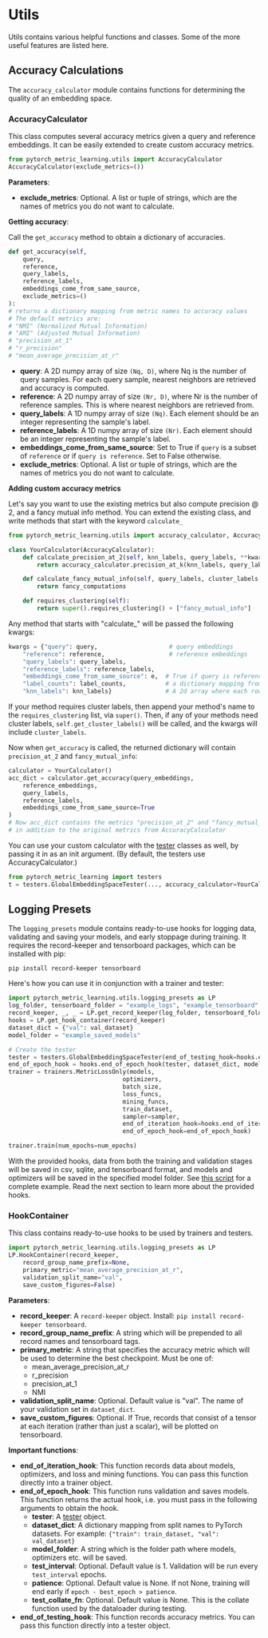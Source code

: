 # Utils
Utils contains various helpful functions and classes. Some of the more useful features are listed here.

## Accuracy Calculations
The ```accuracy_calculator``` module contains functions for determining the quality of an embedding space.
### AccuracyCalculator

This class computes several accuracy metrics given a query and reference embeddings. It can be easily extended to create custom accuracy metrics.

```python
from pytorch_metric_learning.utils import AccuracyCalculator
AccuracyCalculator(exclude_metrics=())
```
**Parameters**:

* **exclude_metrics**: Optional. A list or tuple of strings, which are the names of metrics you do not want to calculate.

**Getting accuracy**:

Call the ```get_accuracy``` method to obtain a dictionary of accuracies.
```python
def get_accuracy(self, 
	query, 		
	reference, 
	query_labels, 
	reference_labels, 
	embeddings_come_from_same_source, 
	exclude_metrics=()
):
# returns a dictionary mapping from metric names to accuracy values
# The default metrics are:
# "NMI" (Normalized Mutual Information)
# "AMI" (Adjusted Mutual Information)
# "precision_at_1"
# "r_precision"
# "mean_average_precision_at_r"
```
* **query**: A 2D numpy array of size ```(Nq, D)```, where Nq is the number of query samples. For each query sample, nearest neighbors are retrieved and accuracy is computed.
* **reference**: A 2D numpy array of size ```(Nr, D)```, where Nr is the number of reference samples. This is where nearest neighbors are retrieved from.
* **query_labels**: A 1D numpy array of size ```(Nq)```. Each element should be an integer representing the sample's label.
* **reference_labels**: A 1D numpy array of size ```(Nr)```. Each element should be an integer representing the sample's label. 
* **embeddings_come_from_same_source**: Set to True if ```query``` is a subset of ```reference``` or if ```query is reference```. Set to False otherwise.
* **exclude_metrics**: Optional. A list or tuple of strings, which are the names of metrics you do not want to calculate.

**Adding custom accuracy metrics**

Let's say you want to use the existing metrics but also compute precision @ 2, and a fancy mutual info method. You can extend the existing class, and write methods that start with the keyword ```calculate_```

```python
from pytorch_metric_learning.utils import accuracy_calculator, AccuracyCalculator

class YourCalculator(AccuracyCalculator):
    def calculate_precision_at_2(self, knn_labels, query_labels, **kwargs):
        return accuracy_calculator.precision_at_k(knn_labels, query_labels[:, None], 2)

    def calculate_fancy_mutual_info(self, query_labels, cluster_labels, **kwargs):
        return fancy_computations

    def requires_clustering(self):
        return super().requires_clustering() + ["fancy_mutual_info"] 
```

Any method that starts with "calculate_" will be passed the following kwargs:
```python
kwargs = {"query": query,                    # query embeddings
    "reference": reference,                  # reference embeddings
    "query_labels": query_labels,        
    "reference_labels": reference_labels,
    "embeddings_come_from_same_source": e,  # True if query is reference, or if query is a subset of reference.
    "label_counts": label_counts,           # a dictionary mapping from reference labels to the number of times they occur
    "knn_labels": knn_labels}               # A 2d array where each row is the labels of the nearest neighbors of each query. The neighbors are retrieved from the reference set
```

If your method requires cluster labels, then append your method's name to the ```requires_clustering``` list, via ```super()```. Then, if any of your methods need cluster labels, ```self.get_cluster_labels()``` will be called, and the kwargs will include ```cluster_labels```.

Now when ```get_accuracy``` is called, the returned dictionary will contain ```precision_at_2``` and ```fancy_mutual_info```:
```python
calculator = YourCalculator()
acc_dict = calculator.get_accuracy(query_embeddings,
    reference_embeddings,
    query_labels,
    reference_labels,
    embeddings_come_from_same_source=True
)
# Now acc_dict contains the metrics "precision_at_2" and "fancy_mutual_info"
# in addition to the original metrics from AccuracyCalculator
```

You can use your custom calculator with the [tester](testers.md) classes as well, by passing it in as an init argument. (By default, the testers use AccuracyCalculator.)
```python
from pytorch_metric_learning import testers
t = testers.GlobalEmbeddingSpaceTester(..., accuracy_calculator=YourCalculator())
```

## Logging Presets
The ```logging_presets``` module contains ready-to-use hooks for logging data, validating and saving your models, and early stoppage during training. It requires the record-keeper and tensorboard packages, which can be installed with pip:

```pip install record-keeper tensorboard```

Here's how you can use it in conjunction with a trainer and tester:
```python
import pytorch_metric_learning.utils.logging_presets as LP
log_folder, tensorboard_folder = "example_logs", "example_tensorboard"
record_keeper, _, _ = LP.get_record_keeper(log_folder, tensorboard_folder)
hooks = LP.get_hook_container(record_keeper)
dataset_dict = {"val": val_dataset}
model_folder = "example_saved_models"

# Create the tester
tester = testers.GlobalEmbeddingSpaceTester(end_of_testing_hook=hooks.end_of_testing_hook)
end_of_epoch_hook = hooks.end_of_epoch_hook(tester, dataset_dict, model_folder)
trainer = trainers.MetricLossOnly(models,
								optimizers,
								batch_size,
								loss_funcs,
								mining_funcs,
								train_dataset,
								sampler=sampler,
								end_of_iteration_hook=hooks.end_of_iteration_hook,
								end_of_epoch_hook=end_of_epoch_hook)

trainer.train(num_epochs=num_epochs)
```
With the provided hooks, data from both the training and validation stages will be saved in csv, sqlite, and tensorboard format, and models and optimizers will be saved in the specified model folder. See [this script](https://github.com/KevinMusgrave/pytorch-metric-learning/blob/master/examples/example_MetricLossOnly.py) for a complete example. Read the next section to learn more about the provided hooks.

### HookContainer
This class contains ready-to-use hooks to be used by trainers and testers.

```python
import pytorch_metric_learning.utils.logging_presets as LP
LP.HookContainer(record_keeper, 
	record_group_name_prefix=None, 
	primary_metric="mean_average_precision_at_r", 
	validation_split_name="val",
	save_custom_figures=False)
```

**Parameters**:

* **record_keeper**: A ```record-keeper``` object. Install: ```pip install record-keeper tensorboard```.
* **record_group_name_prefix**: A string which will be prepended to all record names and tensorboard tags.
* **primary_metric**: A string that specifies the accuracy metric which will be used to determine the best checkpoint. Must be one of:
    * mean_average_precision_at_r
	* r_precision
	* precision_at_1
	* NMI
* **validation_split_name**: Optional. Default value is "val". The name of your validation set in ```dataset_dict```.
* **save_custom_figures**: Optional. If True, records that consist of a tensor at each iteration (rather than just a scalar), will be plotted on tensorboard.

**Important functions**:

* **end_of_iteration_hook**: This function records data about models, optimizers, and loss and mining functions. You can pass this function directly into a trainer object.
* **end_of_epoch_hook**: This function runs validation and saves models. This function returns the actual hook, i.e. you must pass in the following arguments to obtain the hook.
	* **tester**: A [tester](testers.md) object.
	* **dataset_dict**: A dictionary mapping from split names to PyTorch datasets. For example: ```{"train": train_dataset, "val": val_dataset}```
	* **model_folder**: A string which is the folder path where models, optimizers etc. will be saved. 
	* **test_interval**: Optional. Default value is 1. Validation will be run every ```test_interval``` epochs.
	* **patience**: Optional. Default value is None. If not None, training will end early if ```epoch - best_epoch > patience```.
	* **test_collate_fn**: Optional. Default value is None. This is the collate function used by the dataloader during testing. 
* **end_of_testing_hook**: This function records accuracy metrics. You can pass this function directly into a tester object.